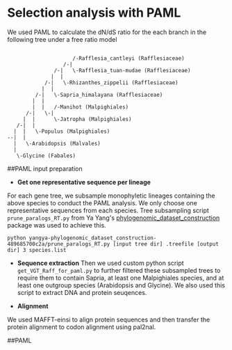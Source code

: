 # Selection analysis with PAML

We used PAML to calculate the dN/dS ratio for the each branch in the following tree under a free ratio model
```

                     /-Rafflesia_cantleyi (Rafflesiaceae)
                  /-|
               /-|   \-Rafflesia_tuan-mudae (Rafflesiaceae)
              |  |
            /-|   \-Rhizanthes_zippelii (Rafflesiaceae)
           |  |
         /-|   \-Sapria_himalayana (Rafflesiaceae)
        |  |
        |  |   /-Manihot (Malpighiales)
      /-|   \-|
     |  |      \-Jatropha (Malpighiales)
   /-|  |
  |  |   \-Populus (Malpighiales)
--|  |
  |   \-Arabidopsis (Malvales)
  |
   \-Glycine (Fabales)
```
##PAML input preparation

- **Get one representative sequence per lineage**

For each gene tree, we subsample monophyletic lineages containing the above species to conduct the PAML analysis. We only choose one representative sequences from each species. Tree subsampling script `prune_paralogs_RT.py` from Ya Yang's [phylogenomic_dataset_construction](https://bitbucket.org/yangya/phylogenomic_dataset_construction/src/master/) package was used to achieve this.
```
python yangya-phylogenomic_dataset_construction-489685700c2a/prune_paralogs_RT.py [input tree dir] .treefile [output dir] 3 species.list 
```
- **Sequence extraction**
Then we used custom python script `get_VGT_Raff_for_paml.py` to further filtered these subsampled trees to require them to contain Sapria, at least one Malpighiales species, and at least one outgroup species (Arabidopsis and Glycine). We also used this script to extract DNA and protein seuqences.

- **Alignment**

We used MAFFT-einsi to align protein sequences and then transfer the protein alignment to codon alignment using pal2nal.

##PAML
